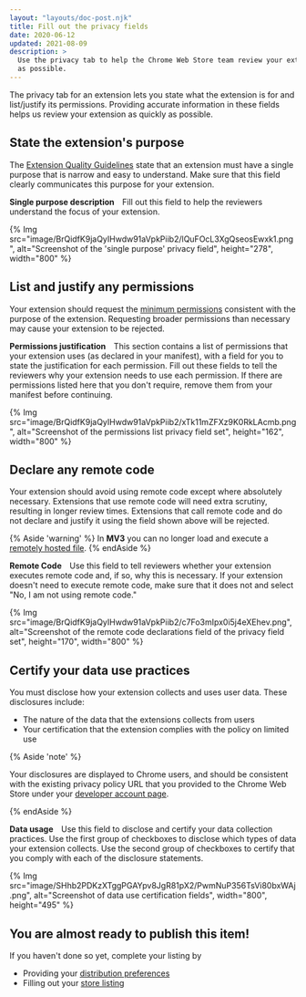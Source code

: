 ```yaml
---
layout: "layouts/doc-post.njk"
title: Fill out the privacy fields
date: 2020-06-12
updated: 2021-08-09
description: >
  Use the privacy tab to help the Chrome Web Store team review your extension as quickly
  as possible.
---
```


The privacy tab for an extension lets you state what the extension is for and list/justify its
permissions. Providing accurate information in these fields helps us review your extension as
quickly as possible.

## State the extension's purpose

The [Extension Quality Guidelines][extension-policies] state that an extension must have a single purpose that is
narrow and easy to understand. Make sure that this field clearly communicates this purpose for your
extension.

**Single purpose description**&emsp;Fill out this field to help the reviewers understand the focus of
your extension.

{% Img src="image/BrQidfK9jaQyIHwdw91aVpkPiib2/lQuFOcL3XgQseosEwxk1.png",
       alt="Screenshot of the 'single purpose' privacy field",
       height="278", width="800" %}

## List and justify any permissions

Your extension should request the [minimum permissions][minimum-permissions] consistent with the purpose of the
extension. Requesting broader permissions than necessary may cause your extension to be rejected.

**Permissions justification**&emsp;This section contains a list of permissions that your extension uses (as
declared in your manifest), with a field for you to state the justification for each permission.
Fill out these fields to tell the reviewers why your extension needs to use each permission. If
there are permissions listed here that you don't require, remove them from your manifest before
continuing.

{% Img src="image/BrQidfK9jaQyIHwdw91aVpkPiib2/xTk11mZFXz9K0RkLAcmb.png",
       alt="Screenshot of the permissions list privacy field set",
       height="162", width="800" %}

## Declare any remote code

Your extension should avoid using remote code except where absolutely necessary. Extensions that use
remote code will need extra scrutiny, resulting in longer review times. Extensions that call remote
code and do not declare and justify it using the field shown above will be rejected.

{% Aside 'warning' %}
In **MV3** you can no longer load and execute a [remotely hosted file][remote-code].
{% endAside %}

**Remote Code**&emsp;Use this field to tell reviewers whether your extension executes remote code and, if
so, why this is necessary. If your extension doesn't need to execute remote code, make sure that it
does not and select "No, I am not using remote code."

{% Img src="image/BrQidfK9jaQyIHwdw91aVpkPiib2/c7Fo3mIpx0i5j4eXEhev.png",
       alt="Screenshot of the remote code declarations field of the privacy field set",
       height="170", width="800" %}

## Certify your data use practices

You must disclose how your extension collects and uses user data. These disclosures include:

* The nature of the data that the extensions collects from users
* Your certification that the extension complies with the policy on limited use

{% Aside 'note' %}

Your disclosures are displayed to Chrome users, and should be consistent with the existing privacy policy URL that you provided to the Chrome Web Store under your [developer account page][setup-account].

{% endAside %}

**Data usage**&emsp;Use this field to disclose and certify your data collection practices. Use the first
group of checkboxes to disclose which types of data your extension collects. Use the second group of
checkboxes to certify that you comply with each of the disclosure statements.

{% Img src="image/SHhb2PDKzXTggPGAYpv8JgR81pX2/PwmNuP356TsVi80bxWAj.png", alt="Screenshot of data
use certification fields", width="800", height="495" %}

## You are almost ready to publish this item!

If you haven't done so yet, complete your listing by 
-  Providing your [distribution preferences][distribution]
-  Filling out your [store listing][listing]


[distribution]: /docs/webstore/cws-dashboard-distribution/
[extension-policies]: /docs/webstore/program_policies/#extensions
[listing]: /docs/webstore/cws-dashboard-listing/
[minimum-permissions]: /docs/extensions/mv3/security/#permissions
[remote-code]: /docs/extensions/mv3/intro/mv3-overview/#remotely-hosted-code
[setup-account]: /docs/webstore/publish#setup-a-developer-account

